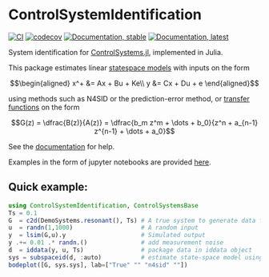 # ControlSystemIdentification

[![CI](https://github.com/baggepinnen/ControlSystemIdentification.jl/workflows/CI/badge.svg)](https://github.com/baggepinnen/ControlSystemIdentification.jl/actions)
[![codecov](https://codecov.io/gh/baggepinnen/ControlSystemIdentification.jl/branch/master/graph/badge.svg)](https://codecov.io/gh/baggepinnen/ControlSystemIdentification.jl)
[![Documentation, stable](https://img.shields.io/badge/docs-stable-blue.svg)](https://baggepinnen.github.io/ControlSystemIdentification.jl/stable)
[![Documentation, latest](https://img.shields.io/badge/docs-latest-blue.svg)](https://baggepinnen.github.io/ControlSystemIdentification.jl/dev)

System identification for [ControlSystems.jl](https://github.com/JuliaControl/ControlSystems.jl/), implemented in Julia. 

This package estimates linear [statespace models](https://en.wikipedia.org/wiki/State-space_representation) with inputs on the form
```math
\begin{aligned}
x^+ &= Ax + Bu + Ke\\
y &= Cx + Du + e
\end{aligned}
```
using methods such as N4SID or the prediction-error method, 
or [transfer functions](https://en.wikipedia.org/wiki/Transfer_function) on the form
```math
G(z) = \dfrac{B(z)}{A(z)} = \dfrac{b_m z^m + \dots + b_0}{z^n + a_{n-1} z^{n-1} + \dots + a_0}
```


See the [documentation](https://baggepinnen.github.io/ControlSystemIdentification.jl/stable) for help.

Examples in the form of jupyter notebooks are provided [here](
https://github.com/JuliaControl/ControlExamples.jl?files=1).


## Quick example:
```julia
using ControlSystemIdentification, ControlSystemsBase
Ts = 0.1
G  = c2d(DemoSystems.resonant(), Ts) # A true system to generate data from
u  = randn(1,1000)                   # A random input
y  = lsim(G,u).y                     # Simulated output
y .+= 0.01 .* randn.()               # add measurement noise
d  = iddata(y, u, Ts)                # package data in iddata object
sys = subspaceid(d, :auto)           # estimate state-space model using subspace-based identification
bodeplot([G, sys.sys], lab=["True" "" "n4sid" ""])
```